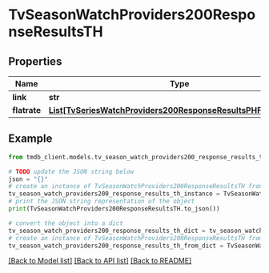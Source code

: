 # TvSeasonWatchProviders200ResponseResultsTH


## Properties

Name | Type | Description | Notes
------------ | ------------- | ------------- | -------------
**link** | **str** |  | [optional] 
**flatrate** | [**List[TvSeriesWatchProviders200ResponseResultsPHFlatrateInner]**](TvSeriesWatchProviders200ResponseResultsPHFlatrateInner.md) |  | [optional] 

## Example

```python
from tmdb_client.models.tv_season_watch_providers200_response_results_th import TvSeasonWatchProviders200ResponseResultsTH

# TODO update the JSON string below
json = "{}"
# create an instance of TvSeasonWatchProviders200ResponseResultsTH from a JSON string
tv_season_watch_providers200_response_results_th_instance = TvSeasonWatchProviders200ResponseResultsTH.from_json(json)
# print the JSON string representation of the object
print(TvSeasonWatchProviders200ResponseResultsTH.to_json())

# convert the object into a dict
tv_season_watch_providers200_response_results_th_dict = tv_season_watch_providers200_response_results_th_instance.to_dict()
# create an instance of TvSeasonWatchProviders200ResponseResultsTH from a dict
tv_season_watch_providers200_response_results_th_from_dict = TvSeasonWatchProviders200ResponseResultsTH.from_dict(tv_season_watch_providers200_response_results_th_dict)
```
[[Back to Model list]](../README.md#documentation-for-models) [[Back to API list]](../README.md#documentation-for-api-endpoints) [[Back to README]](../README.md)


